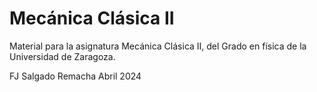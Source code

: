 # Mecánica Clásica II
Material para la asignatura Mecánica Clásica II, del Grado en física de la Universidad de Zaragoza.

FJ Salgado Remacha
Abril 2024
